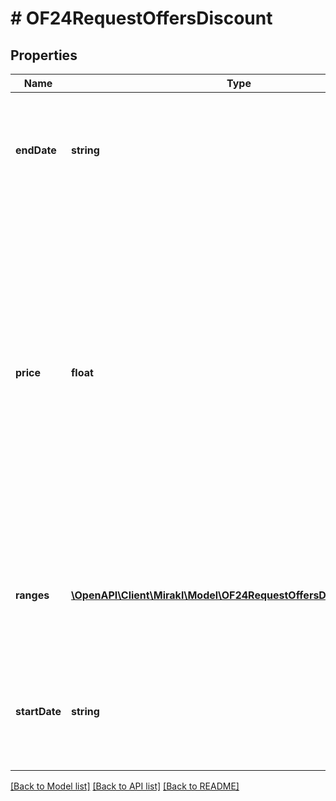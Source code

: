 # # OF24RequestOffersDiscount

## Properties

Name | Type | Description | Notes
------------ | ------------- | ------------- | -------------
**endDate** | **string** | Discount end date. Offer update: if not provided, existing data will be deleted. | [optional]
**price** | **float** | Discount price. Not to be used when ranges are specified. Offer update: if not provided, existing data will be deleted. For Dropship specifically: the discount purchasing price of the offer, also referred to as discount cost or discount wholesale price. | [optional]
**ranges** | [**\OpenAPI\Client\Mirakl\Model\OF24RequestOffersDiscountRanges[]**](OF24RequestOffersDiscountRanges.md) | Discount ranges. Offer update: if not provided, existing data will be deleted. | [optional]
**startDate** | **string** | Discount start date. Offer update: if not provided, existing data will be deleted. | [optional]

[[Back to Model list]](../../README.md#models) [[Back to API list]](../../README.md#endpoints) [[Back to README]](../../README.md)
